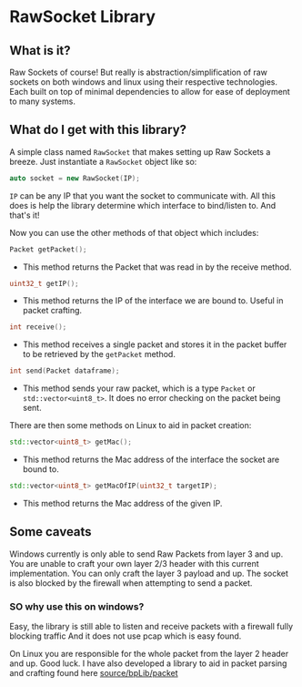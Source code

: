 # RawSocket Library

## What is it?
 Raw Sockets of course! But really is abstraction/simplification of raw sockets on both windows and linux using their respective technologies. Each built on top of minimal dependencies to allow for ease of deployment to many systems.

 ## What do I get with this library?

 A simple class named `RawSocket` that makes setting up Raw Sockets a breeze. Just instantiate a `RawSocket` object like so:
 ```c++
 auto socket = new RawSocket(IP);
 ```
 `IP` can be any IP that you want the socket to communicate with. All this does is help the library determine which interface to bind/listen to. And that's it!

Now you can use the other methods of that object which includes:

```c++
Packet getPacket();
```
- This method returns the Packet that was read in by the receive method.

```c++
uint32_t getIP();
```
- This method returns the IP of the interface we are bound to. Useful in packet crafting.

```c++
int receive();
```
- This method receives a single packet and stores it in the packet buffer to be retrieved by the `getPacket` method.

```c++
int send(Packet dataframe);
```
- This method sends your raw packet, which is a type `Packet` or `std::vector<uint8_t>`. It does no error checking on the packet being sent.

There are then some methods on Linux to aid in packet creation:
```c++
std::vector<uint8_t> getMac();
```
- This method returns the Mac address of the interface the socket are bound to. 

```cpp
std::vector<uint8_t> getMacOfIP(uint32_t targetIP);
```
- This method returns the Mac address of the given IP.

## Some caveats

Windows currently is only able to send Raw Packets from layer 3 and up. You are unable to craft your own layer 2/3 header with this current implementation. You can only craft the layer 3 payload and up. The socket is also blocked by the firewall when attempting to send a packet.

### SO why use this on windows?
 Easy, the library is still able to listen and receive packets with a firewall fully blocking traffic And it does not use pcap which is easy found. 

 On Linux you are responsible for the whole packet from the layer 2 header and up. Good luck. I have also developed a library to aid in packet parsing and crafting found here [source/bpLib/packet](../../packet/)


